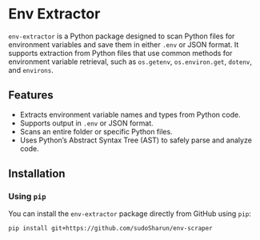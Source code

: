 # Env Extractor

`env-extractor` is a Python package designed to scan Python files for environment variables and save them in either `.env` or JSON format. It supports extraction from Python files that use common methods for environment variable retrieval, such as `os.getenv`, `os.environ.get`, `dotenv`, and `environs`.

## Features

- Extracts environment variable names and types from Python code.
- Supports output in `.env` or JSON format.
- Scans an entire folder or specific Python files.
- Uses Python’s Abstract Syntax Tree (AST) to safely parse and analyze code.

## Installation

### Using `pip`

You can install the `env-extractor` package directly from GitHub using `pip`:

```bash
pip install git+https://github.com/sudoSharun/env-scraper

